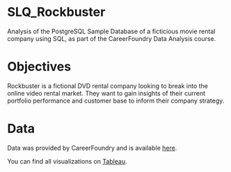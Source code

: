 # SLQ_Rockbuster
Analysis of the PostgreSQL Sample Database of a ficticious movie rental company using SQL, as part of the CareerFoundry Data Analysis course.

# Objectives
Rockbuster is a fictional DVD rental company looking to break into the online video rental market. They want to gain insights of their current portfolio performance and customer base to inform their company strategy.

# Data
Data was provided by CareerFoundry and is available [here](docs/rockbuster.tar).

You can find all visualizations on [Tableau](https://public.tableau.com/app/profile/stephanie.burns).
